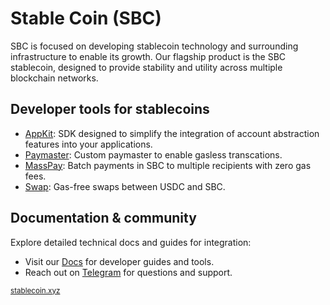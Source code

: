 # Stable Coin (SBC)

SBC is focused on developing stablecoin technology and surrounding infrastructure to enable its growth. Our flagship product is the SBC stablecoin, designed to provide stability and utility across multiple blockchain networks.

## Developer tools for stablecoins

- [AppKit](https://github.com/stablecoinxyz/app-kit): SDK designed to simplify the integration of account abstraction features into your applications.
- [Paymaster](https://github.com/stablecoinxyz/paymaster-service): Custom paymaster to enable gasless transcations. 
- [MassPay](https://github.com/stablecoinxyz/masspay): Batch payments in SBC to multiple recipients with zero gas fees.  
- [Swap](https://github.com/stablecoinxyz/swap): Gas-free swaps between USDC and SBC.

## Documentation & community

Explore detailed technical docs and guides for integration:

- Visit our [Docs](https://docs.stablecoin.xyz/) for developer guides and tools.
- Reach out on [Telegram](https://t.me/+UoSbX_UBZSA2MGUx) for questions and support. 

<sub>[stablecoin.xyz](https://stablecoin.xyz)</sub>
